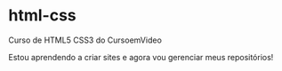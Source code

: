 # html-css
 Curso de HTML5 CSS3 do CursoemVideo

 Estou aprendendo a criar sites e agora vou gerenciar meus repositórios!
